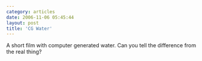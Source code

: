 ```yaml
---
category: articles
date: 2006-11-06 05:45:44
layout: post
title: 'CG Water'
---
```


<p>A short film with computer generated water. Can you tell the difference from the real thing?</p>

<iframe title="CG Water" width="480" height="300" data-src="//www.youtube.com/embed/8Pmm9UKqc5I" frameborder="0" allowfullscreen></iframe>
